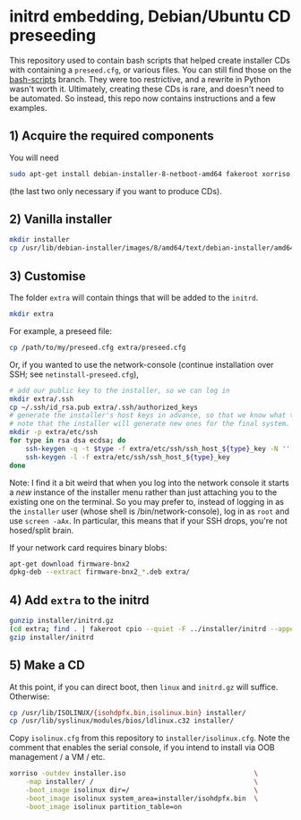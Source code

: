 # initrd embedding, Debian/Ubuntu CD preseeding

This repository used to contain bash scripts that helped create installer CDs with containing a `preseed.cfg`, or various files. You can still find those on the [bash-scripts](https://github.com/danielrichman/preseed/tree/bash-scripts) branch. They were too restrictive, and a rewrite in Python wasn't worth it. Ultimately, creating these CDs is rare, and doesn't need to be automated. So instead, this repo now contains instructions and a few examples.

## 1) Acquire the required components

You will need

```bash
sudo apt-get install debian-installer-8-netboot-amd64 fakeroot xorriso isolinux syslinux-common
```

(the last two only necessary if you want to produce CDs).

## 2) Vanilla installer

```bash
mkdir installer
cp /usr/lib/debian-installer/images/8/amd64/text/debian-installer/amd64/{linux,initrd.gz} installer/
```

## 3) Customise

The folder `extra` will contain things that will be added to the `initrd`.

```bash
mkdir extra
```

For example, a preseed file:

```bash
cp /path/to/my/preseed.cfg extra/preseed.cfg
```

Or, if you wanted to use the network-console (continue installation over SSH; see `netinstall-preseed.cfg`),

```bash
# add our public key to the installer, so we can log in
mkdir extra/.ssh
cp ~/.ssh/id_rsa.pub extra/.ssh/authorized_keys
# generate the installer's host keys in advance, so that we know what the fingerprints are.
# note that the installer will generate new ones for the final system.
mkdir -p extra/etc/ssh 
for type in rsa dsa ecdsa; do
    ssh-keygen -q -t $type -f extra/etc/ssh/ssh_host_${type}_key -N ''
    ssh-keygen -l -f extra/etc/ssh/ssh_host_${type}_key
done
```

Note: I find it a bit weird that when you log into the network console it
starts a *new* instance of the installer menu rather than just attaching you to
the existing one on the terminal. So you may prefer to, instead of logging in
as the `installer` user (whose shell is /bin/network-console), log in as `root`
and use `screen -aAx`.  In particular, this means that if your SSH drops,
you're not hosed/split brain.


If your network card requires binary blobs:

```bash
apt-get download firmware-bnx2
dpkg-deb --extract firmware-bnx2_*.deb extra/
```

## 4) Add `extra` to the initrd

```bash
gunzip installer/initrd.gz
(cd extra; find . | fakeroot cpio --quiet -F ../installer/initrd --append -o -H newc)
gzip installer/initrd
```

## 5) Make a CD

At this point, if you can direct boot, then `linux` and `initrd.gz` will suffice. Otherwise:

```bash
cp /usr/lib/ISOLINUX/{isohdpfx.bin,isolinux.bin} installer/
cp /usr/lib/syslinux/modules/bios/ldlinux.c32 installer/
```

Copy `isolinux.cfg` from this repository to `installer/isolinux.cfg`. Note the comment that enables the serial console, if you intend to install via OOB management / a VM / etc.

```bash
xorriso -outdev installer.iso                                \
    -map installer/ /                                        \
    -boot_image isolinux dir=/                               \
    -boot_image isolinux system_area=installer/isohdpfx.bin  \
    -boot_image isolinux partition_table=on
```
